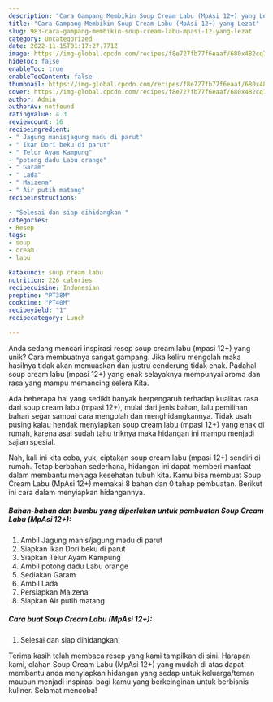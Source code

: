 ```yaml
---
description: "Cara Gampang Membikin Soup Cream Labu (MpAsi 12+) yang Lezat"
title: "Cara Gampang Membikin Soup Cream Labu (MpAsi 12+) yang Lezat"
slug: 983-cara-gampang-membikin-soup-cream-labu-mpasi-12-yang-lezat
category: Uncategorized
date: 2022-11-15T01:17:27.771Z
image: https://img-global.cpcdn.com/recipes/f8e727fb77f6eaaf/680x482cq70/soup-cream-labu-mpasi-12-foto-resep-utama.jpg
hideToc: false
enableToc: true
enableTocContent: false
thumbnail: https://img-global.cpcdn.com/recipes/f8e727fb77f6eaaf/680x482cq70/soup-cream-labu-mpasi-12-foto-resep-utama.jpg
cover: https://img-global.cpcdn.com/recipes/f8e727fb77f6eaaf/680x482cq70/soup-cream-labu-mpasi-12-foto-resep-utama.jpg
author: Admin
authorAv: notfound
ratingvalue: 4.3
reviewcount: 16
recipeingredient:
- " Jagung manisjagung madu di parut"
- " Ikan Dori beku di parut"
- " Telur Ayam Kampung"
- "potong dadu Labu orange"
- " Garam"
- " Lada"
- " Maizena"
- " Air putih matang"
recipeinstructions:

- "Selesai dan siap dihidangkan!"
categories:
- Resep
tags:
- soup
- cream
- labu

katakunci: soup cream labu 
nutrition: 226 calories
recipecuisine: Indonesian
preptime: "PT38M"
cooktime: "PT40M"
recipeyield: "1"
recipecategory: Lunch

---
```





Anda sedang mencari inspirasi resep soup cream labu (mpasi 12+) yang unik? Cara membuatnya sangat gampang. Jika keliru mengolah maka hasilnya tidak akan memuaskan dan justru cenderung tidak enak. Padahal soup cream labu (mpasi 12+) yang enak selayaknya mempunyai aroma dan rasa yang mampu memancing selera Kita.







Ada beberapa hal yang sedikit banyak berpengaruh terhadap kualitas rasa dari soup cream labu (mpasi 12+), mulai dari jenis bahan, lalu pemilihan bahan segar sampai cara mengolah dan menghidangkannya. Tidak usah pusing kalau hendak menyiapkan soup cream labu (mpasi 12+) yang enak di rumah, karena asal sudah tahu triknya maka hidangan ini mampu menjadi sajian spesial.






Nah, kali ini kita coba, yuk, ciptakan soup cream labu (mpasi 12+) sendiri di rumah. Tetap berbahan sederhana, hidangan ini dapat memberi manfaat dalam membantu menjaga kesehatan tubuh kita. Kamu bisa membuat Soup Cream Labu (MpAsi 12+) memakai 8 bahan dan 0 tahap pembuatan. Berikut ini cara dalam menyiapkan hidangannya.

<!--inarticleads1-->

##### Bahan-bahan dan bumbu yang diperlukan untuk pembuatan Soup Cream Labu (MpAsi 12+):

1. Ambil  Jagung manis/jagung madu di parut
1. Siapkan  Ikan Dori beku di parut
1. Siapkan  Telur Ayam Kampung
1. Ambil potong dadu Labu orange
1. Sediakan  Garam
1. Ambil  Lada
1. Persiapkan  Maizena
1. Siapkan  Air putih matang




<!--inarticleads2-->

##### Cara buat Soup Cream Labu (MpAsi 12+):


1. Selesai dan siap dihidangkan!



Terima kasih telah membaca resep yang kami tampilkan di sini. Harapan kami, olahan Soup Cream Labu (MpAsi 12+) yang mudah di atas dapat membantu anda menyiapkan hidangan yang sedap untuk keluarga/teman maupun menjadi inspirasi bagi kamu yang berkeinginan untuk berbisnis kuliner. Selamat mencoba!
